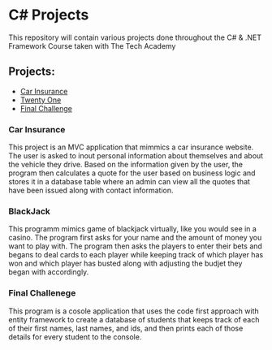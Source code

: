# C# Projects
This repository will contain various projects done throughout the C# &amp; .NET Framework Course taken with The Tech Academy

## Projects:
* <a href="https://github.com/Stevo1998/Basic_C-Sharp_Projects/tree/main/CarInsurance">Car Insurance</a>
* <a href="https://github.com/Stevo1998/Basic_C-Sharp_Projects/tree/main/TwentyOne">Twenty One</a>
* <a href="https://github.com/Stevo1998/Basic_C-Sharp_Projects/tree/main/Final_Challenge_Assignment">Final Challenge</a>

### Car Insurance
This  project is an MVC application that mimmics a car insurance website. The user is asked to inout personal information about themselves and about the vehicle they drive. Based on the information given  by the user, the program then calculates a quote for the user based on business logic and stores it in a database table where an admin can view all the quotes that have been issued along with contact information.

### BlackJack
This programm mimics game of blackjack virtually, like you would see in a casino. The program first asks for your name and the amount of money you want to play with. The program then asks the players to enter their bets and begans to deal cards to each player while keeping track of which player has won and which player has busted along with adjusting the budjet they began with accordingly.  


### Final Challenege
This program is a cosole application that uses the code first approach with entity framework to create a database of students that keeps track of each of their first names, last names, and ids, and then prints each of those details for  every student to the console. 
